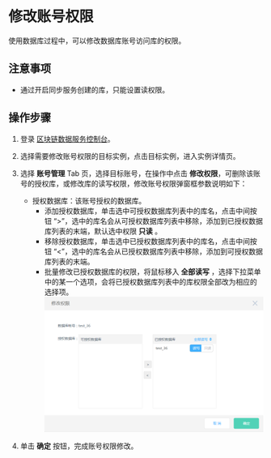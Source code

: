 # 修改账号权限
使用数据库过程中，可以修改数据库账号访问库的权限。 

## 注意事项
* 通过开启同步服务创建的库，只能设置读权限。

## 操作步骤
1. 登录 [区块链数据服务控制台](https://bds-console.jdcloud.com/block/list)。 
2. 选择需要修改账号权限的目标实例，点击目标实例，进入实例详情页。
3. 选择 **账号管理**  Tab 页，选择目标账号，在操作中点击 **修改权限**，可删除该账号的授权库，或修改库的读写权限，修改账号权限弹窗框参数说明如下：
    * 授权数据库：该账号授权的数据库。
        * 添加授权数据库，单击选中可授权数据库列表中的库名，点击中间按钮 “>”，选中的库名会从可授权数据库列表中移除，添加到已授权数据库列表的末端，默认选中权限 **只读** 。
        * 移除授权数据库，单击选中已授权数据库列表中的库名，点击中间按钮 “<”，选中的库名会从已授权数据库列表中移除，添加到可授权数据库列表的末端。
        * 批量修改已授权数据库的权限，将鼠标移入 **全部读写** ，选择下拉菜单中的某一个选项，会将已授权数据库列表中的库权限全部改为相应的选择项。
    ![修改账号权限](Pic/修改账号权限.png)

4. 单击 **确定** 按钮，完成账号权限修改。

